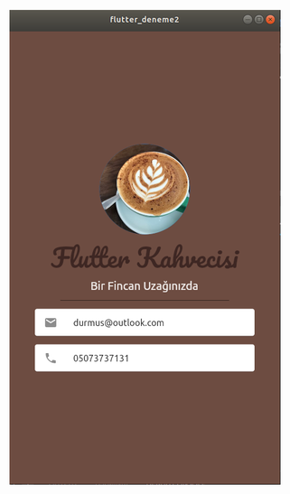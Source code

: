 ![alt text](https://github.com/durmusgulbahar/flutter_exercises/blob/main/flutter_kahvecisi/Screenshot%20from%202021-10-20%2000-09-25.png)

